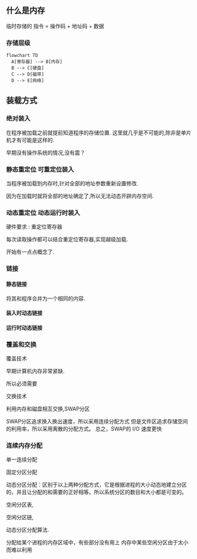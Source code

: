 
## 什么是内存

临时存储的
指令 =  操作码 + 地址码 + 数据
### 存储层级

```mermaid
flowchart TD
  A[寄存器] --> B[内存]
  B --> C[硬盘]
  C --> D[磁带]
  D --> E[网络]
```


## 装载方式

### 绝对装入

在程序被加载之前就提前知道程序的存储位置. 这里就几乎是不可能的,除非是单片机才有可能是这样的. 

早期没有操作系统的情况,没有震？
### 静态重定位  可重定位装入 

当程序被加载到内存时,针对全部的地址参数重新设置修改.

因为在加载时就将全部的地址确定了,所以无法动态开辟内存空间.

### 动态重定位 动态运行时装入 

硬件要求 : 重定位寄存器 

每次读取操作都可以结合重定位寄存器,实现越级加载. 

开始有一点点概念了.


### 链接

#### 静态链接

将其和程序合并为一个相同的内容. 
#### 装入时动态链接

#### 运行时动态链接 



### 覆盖和交换


覆盖技术 



早期计算机内存非常紧缺. 

所以必须需要

交换技术 

利用内存和磁盘相互交换,SWAP分区 

SWAP分区追求换入换出速度，所以采用连续分配方式
但是文件区追求存储空间的利用率，所以采用离散的分配方式。
总之，SWAP的  I/O 速度更快



### 连续内存分配 

单一连续分配 

固定分区分配

动态分区分配：区别于以上两种分配方式，它是根据进程的大小动态地建立分区的，并且让分配的和需要的正好相等。所以系统分区的数目和大小都是可变的。

空闲分区表,

空闲分区链,

动态分区分配算法.

分配给某个进程的内存区域中，有些部分没有用上
内存中某些空闲分区由于太小而难以利用


